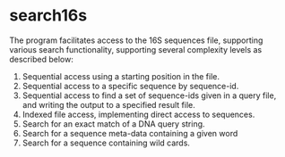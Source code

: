 # search16s
The program facilitates access to the 16S sequences file, supporting various search functionality, supporting several complexity levels as described below:
1. Sequential access using a starting position in the file. 
2. Sequential access to a specific sequence by sequence-id.
3. Sequential access to find a set of sequence-ids given in a query file, and writing the output to a specified result file.
4. Indexed file access, implementing direct access to sequences.
5. Search for an exact match of a DNA query string. 
6. Search for a sequence meta-data containing a given word
7. Search for a sequence containing wild cards. 
